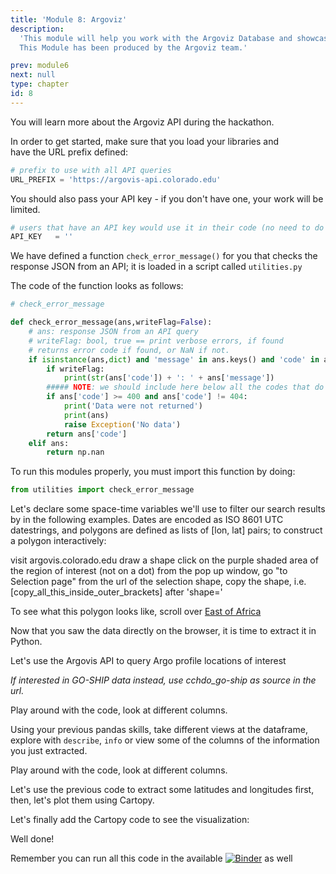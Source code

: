 ```yaml
---
title: 'Module 8: Argoviz'
description:
  'This module will help you work with the Argoviz Database and showcase a detailed example.
  This Module has been produced by the Argoviz team.'

prev: module6
next: null
type: chapter
id: 8
---
```


<exercise id="0" title="Intro to Argoviz">

You will learn more about the Argoviz API during the hackathon.

In order to get started, make sure that you load your libraries and  
have the URL prefix defined:

```python
# prefix to use with all API queries
URL_PREFIX = 'https://argovis-api.colorado.edu'
```

You should also pass your API key - if you don't have one, your work will be limited.
```python
# users that have an API key would use it in their code (no need to do so here)
API_KEY   = ''
```

We have defined a function `check_error_message()` for you that checks the response JSON 
from an API; it is loaded in a script called `utilities.py`

The code of the function looks as follows:

```python
# check_error_message

def check_error_message(ans,writeFlag=False):
    # ans: response JSON from an API query
    # writeFlag: bool, true == print verbose errors, if found
    # returns error code if found, or NaN if not.
    if isinstance(ans,dict) and 'message' in ans.keys() and 'code' in ans.keys():
        if writeFlag:
            print(str(ans['code']) + ': ' + ans['message'])
        ##### NOTE: we should include here below all the codes that do not return data as the user expects
        if ans['code'] >= 400 and ans['code'] != 404:
            print('Data were not returned')
            print(ans)
            raise Exception('No data')
        return ans['code']        
    elif ans:
        return np.nan

```

To run this modules properly, you must import this function by doing:

``` python
from utilities import check_error_message
```

Let's declare some space-time variables we'll use to filter our search results by in the following examples. Dates are encoded as ISO 8601 UTC datestrings, and polygons are defined as lists of [lon, lat] pairs; to construct a polygon interactively:

visit argovis.colorado.edu
draw a shape
click on the purple shaded area of the region of interest (not on a dot)
from the pop up window, go "to Selection page"
from the url of the selection shape, copy the shape, i.e. [copy_all_this_inside_outer_brackets] after 'shape='


<codeblock id="08_01">


</codeblock>

To see what this polygon looks like, scroll over [East of Africa](https://argovis.colorado.edu/ng/home?mapProj=WM&presRange=%5B0,2000%5D&selectionStartDate=2018-04-27&selectionEndDate=2018-04-28&threeDayEndDate=2022-04-05T03:45:47&shapes=%5B%5B%5B25.106205,61.096076%5D,%5B10.054482,51.933279%5D,%5B9.236052,60.37706%5D,%5B8.221804,68.777189%5D,%5B7.034482,77.130969%5D,%5B19.816425,71.404221%5D,%5B25.106205,61.096076%5D%5D%5D&includeRealtime=true&onlyBGC=false&onlyDeep=false&threeDayToggle=false)


</exercise>

<exercise id="1" title="Mapping Data">

Now that you saw the data directly on the browser, it is time to extract it in Python.

Let's use the Argovis API to query Argo profile locations of interest

*If interested in GO-SHIP data instead, use cchdo_go-ship as source in the url.*

<codeblock id="08_02">

Play around with the code, look at different columns.

</codeblock>

Using your previous pandas skills, take different views at the dataframe, explore with `describe`, `info` or view some of the columns of the information you just extracted.

<codeblock id="08_03">

Play around with the code, look at different columns.

</codeblock>

</exercise>

<exercise id="2" title="Plot with Cartopy">

Let's use the previous code to extract some latitudes and longitudes first, then, let's plot them using Cartopy.

<codeblock id="08_04">


</codeblock>

Let's finally add the Cartopy code to see the visualization:

<codeblock id="08_05">


</codeblock>

Well done! 

Remember you can run all this code in the available [![Binder](https://mybinder.org/badge_logo.svg)](https://mybinder.org/v2/gh/argovis/nsf_ec_tac_edu/HEAD) as well

</exercise>
